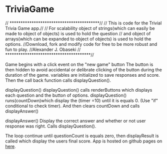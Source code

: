 # TriviaGame

// *****************************************//
// This is code for the Trivial Trivia Game app.//
// For scalability object of strings(which can easily be made to object of objects) is used to hold the question
// and object of arrays(which can be expanded to object of objects) is used to hold the options.
//Download, fork and modify code for free to be more robust and fun to play.
//Alexander J. Obaseki
// ***************************************//

Game begins with a click event on the "new game" button
The button is then hidden to avoid accidental or delibrate clicking of the button during the duration of the game.
variables are initialized to save responses and score.
Then the call back function calls displayQuestion().

displayQuestion()
displayQuestion() calls renderButtons which displays each question and the button of options.
displayQuestion() runs(countDown)which display the (timer =10) until it is equals 0. (Use "if" conditional to check timer). And then clears countDown and calls displayAnswer()

displayAnswer()
Display the correct answer and whether or not user response was right.
Calls displayQuestion().

The loop continue until questionCount is equals zero, then displayResult is called which display the users final score.
App is hosted on github pages on [here](https://jealob.github.io/TriviaGame/).